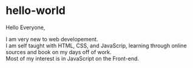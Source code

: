 # hello-world

Hello Everyone,

I am very new to web developement.  
I am self taught with HTML, CSS, and JavaScrip, learning through online sources and book on my days off of work.  
Most of my interest is in JavaScript on the Front-end.
